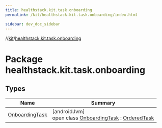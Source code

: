 ```yaml
---
title: healthstack.kit.task.onboarding
permalink: /kit/healthstack.kit.task.onboarding/index.html

sidebar: dev_doc_sidebar
---
```

//[kit](../../index.html)/[healthstack.kit.task.onboarding](index.html)



# Package healthstack.kit.task.onboarding



## Types


| Name | Summary |
|---|---|
| [OnboardingTask](-onboarding-task/index.html) | [androidJvm]<br>open class [OnboardingTask](-onboarding-task/index.html) : [OrderedTask](../healthstack.kit.task.base/-ordered-task/index.html) |

